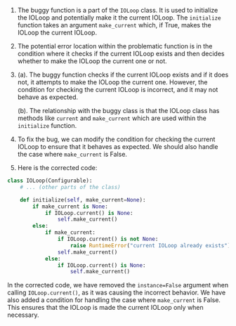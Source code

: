 1. The buggy function is a part of the `IOLoop` class. It is used to initialize the IOLoop and potentially make it the current IOLoop. The `initialize` function takes an argument `make_current` which, if True, makes the IOLoop the current IOLoop. 

2. The potential error location within the problematic function is in the condition where it checks if the current IOLoop exists and then decides whether to make the IOLoop the current one or not.

3. (a). The buggy function checks if the current IOLoop exists and if it does not, it attempts to make the IOLoop the current one. However, the condition for checking the current IOLoop is incorrect, and it may not behave as expected.

   (b). The relationship with the buggy class is that the IOLoop class has methods like `current` and `make_current` which are used within the `initialize` function.

4. To fix the bug, we can modify the condition for checking the current IOLoop to ensure that it behaves as expected. We should also handle the case where `make_current` is False. 

5. Here is the corrected code:

```python
class IOLoop(Configurable):
    # ... (other parts of the class)

    def initialize(self, make_current=None):
        if make_current is None:
            if IOLoop.current() is None:
                self.make_current()
        else:
            if make_current:
                if IOLoop.current() is not None:
                    raise RuntimeError("current IOLoop already exists")
                self.make_current()
            else:
                if IOLoop.current() is None:
                    self.make_current()
```

In the corrected code, we have removed the `instance=False` argument when calling `IOLoop.current()`, as it was causing the incorrect behavior. We have also added a condition for handling the case where `make_current` is False. This ensures that the IOLoop is made the current IOLoop only when necessary.